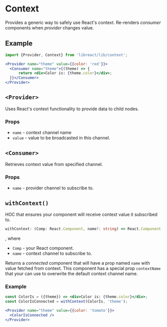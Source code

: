 # Context

Provides a generic way to safely use React's context. Re-renders *consumer*
components when *provider* changes value.

## Example

```jsx
import {Provider, Context} from 'libreact/lib/context';

<Provider name="theme" value={{color: 'red'}}>
  <Consumer name="theme">{(theme) => {
      return <div>Color is: {theme.color}</div>;
  }}</Consumer>
</Provider>
```

## `<Provider>`

Uses React's context functionality to provide data to child nodes.

### Props

  - `name` - context channel name
  - `value` - value to be broadcasted in this channel.

## `<Consumer>`

Retrieves context value from specified channel.

### Props

  - `name` - provider channel to subscribe to.


## `withContext()`

HOC that ensures your component will receive context value it subscribed to.

```ts
withContext: (Comp: React.Component, name?: string) => React.Component;
```

, where

  - `Comp` - your React component.
  - `name` - context channel to subscribe to.

Returns a *connected* component that will have a prop named `name` with value
fetched from context. This component has a special prop `contextName` that
your can use to overwrite the default context channel name.

### Example

```jsx
const ColorIs = ({theme}) => <div>Color is: {theme.color}</div>;
const ColorIsConnected = withContext(ColorIs, 'theme');

<Provider name="theme" value={{color: 'tomato'}}>
  <ColorIsConnected />
</Provider>
```